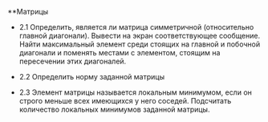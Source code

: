 
**Матрицы

- 2.1	Определить, является ли матрица симметричной (относительно главной диагонали). Вывести на экран соответствующее сообщение. Найти максимальный элемент среди  стоящих  на главной и  побочной  диагонали  и поменять местами с элементом, стоящим на пересечении этих диагоналей.

- 2.2	Определить норму заданной матрицы

- 2.3	Элемент матрицы называется локальным минимумом, если он строго меньше всех имеющихся у него соседей. Подсчитать количество локальных минимумов заданной матрицы.
